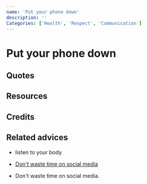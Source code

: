 ```yaml
---
name: 'Put your phone down'
description: ''
Categories: ['Health', 'Respect', 'Communication']
---
```

# Put your phone down



## Quotes

## Resources

## Credits

## Related advices

- listen to your body
- [Don't waste time on social media](../Don't%20waste%20time%20on%20Social%20Media)
  
- Don't waste time on social media. 
